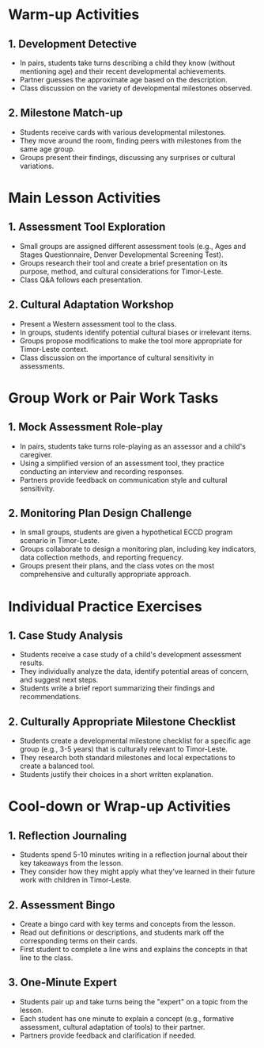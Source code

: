 # Warm-up Activities

## 1. Development Detective

- In pairs, students take turns describing a child they know (without mentioning age) and their recent developmental achievements.
- Partner guesses the approximate age based on the description.
- Class discussion on the variety of developmental milestones observed.

## 2. Milestone Match-up

- Students receive cards with various developmental milestones.
- They move around the room, finding peers with milestones from the same age group.
- Groups present their findings, discussing any surprises or cultural variations.

# Main Lesson Activities

## 1. Assessment Tool Exploration

- Small groups are assigned different assessment tools (e.g., Ages and Stages Questionnaire, Denver Developmental Screening Test).
- Groups research their tool and create a brief presentation on its purpose, method, and cultural considerations for Timor-Leste.
- Class Q&A follows each presentation.

## 2. Cultural Adaptation Workshop

- Present a Western assessment tool to the class.
- In groups, students identify potential cultural biases or irrelevant items.
- Groups propose modifications to make the tool more appropriate for Timor-Leste context.
- Class discussion on the importance of cultural sensitivity in assessments.

# Group Work or Pair Work Tasks

## 1. Mock Assessment Role-play

- In pairs, students take turns role-playing as an assessor and a child's caregiver.
- Using a simplified version of an assessment tool, they practice conducting an interview and recording responses.
- Partners provide feedback on communication style and cultural sensitivity.

## 2. Monitoring Plan Design Challenge

- In small groups, students are given a hypothetical ECCD program scenario in Timor-Leste.
- Groups collaborate to design a monitoring plan, including key indicators, data collection methods, and reporting frequency.
- Groups present their plans, and the class votes on the most comprehensive and culturally appropriate approach.

# Individual Practice Exercises

## 1. Case Study Analysis

- Students receive a case study of a child's development assessment results.
- They individually analyze the data, identify potential areas of concern, and suggest next steps.
- Students write a brief report summarizing their findings and recommendations.

## 2. Culturally Appropriate Milestone Checklist

- Students create a developmental milestone checklist for a specific age group (e.g., 3-5 years) that is culturally relevant to Timor-Leste.
- They research both standard milestones and local expectations to create a balanced tool.
- Students justify their choices in a short written explanation.

# Cool-down or Wrap-up Activities

## 1. Reflection Journaling

- Students spend 5-10 minutes writing in a reflection journal about their key takeaways from the lesson.
- They consider how they might apply what they've learned in their future work with children in Timor-Leste.

## 2. Assessment Bingo

- Create a bingo card with key terms and concepts from the lesson.
- Read out definitions or descriptions, and students mark off the corresponding terms on their cards.
- First student to complete a line wins and explains the concepts in that line to the class.

## 3. One-Minute Expert

- Students pair up and take turns being the "expert" on a topic from the lesson.
- Each student has one minute to explain a concept (e.g., formative assessment, cultural adaptation of tools) to their partner.
- Partners provide feedback and clarification if needed.